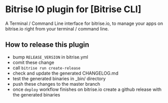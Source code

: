 # Bitrise IO plugin for [Bitrise CLI]

A Terminal / Command Line interface for bitrise.io, to manage your apps on bitrise.io right from your terminal / command line.

## How to release this plugin

- bump `RELEASE_VERSION` in bitrise.yml
- comit these change
- call `bitrise run create-release`
- check and update the generated CHANGELOG.md
- test the generated binaries in _bin/ directory
- push these changes to the master branch
- once `deploy` workflow finishes on bitrise.io create a github release with the generated binaries
